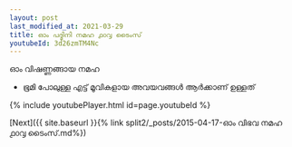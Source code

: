 ```yaml
---
layout: post
last_modified_at: 2021-03-29
title: ഓം പദ്മിനി നമഹ ൧൦൮ ടൈംസ്
youtubeId: 3d26zmTM4Nc
---
```

 
 
 ഓം വിഷണ്ണങ്ങായ നമഹ 
 
 -  ഭൂമി പോലുള്ള എട്ട് മൂവികളായ അവയവങ്ങൾ ആർക്കാണ് ഉള്ളത് 
 
  
 
  
 
 
 
 
 
 


{% include youtubePlayer.html id=page.youtubeId %}
 
[Next]({{ site.baseurl }}{% link  split2/_posts/2015-04-17-ഓം വിഭവ നമഹ ൧൦൮ ടൈംസ്.md%})
 
